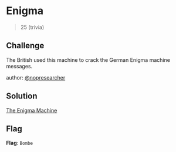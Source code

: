 # Enigma
> 25 (trivia)

## Challenge

The British used this machine to crack the German Enigma machine messages.

author: [@nopresearcher](https://twitter.com/NopResearcher)

## Solution

[The Enigma Machine](https://brilliant.org/wiki/enigma-machine/)

## Flag

**Flag**: ```Bombe```
